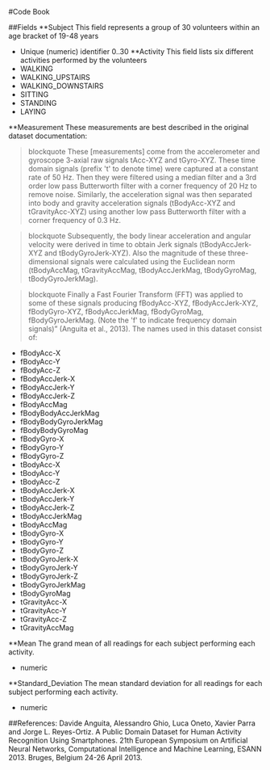 #Code Book

##Fields
**Subject 
	This field represents a group of 30 volunteers within an age bracket of 19-48 years
*	Unique (numeric) identifier 0..30
**Activity
	This field lists six different activities performed by the volunteers
* WALKING	
* WALKING_UPSTAIRS   
* WALKING_DOWNSTAIRS
* SITTING           
* STANDING           
* LAYING

**Measurement
These measurements are best described in the original dataset documentation:
>blockquote These [measurements] come from the accelerometer and gyroscope 3-axial raw signals tAcc-XYZ and tGyro-XYZ. These time domain signals (prefix 't' to denote time) were captured at a constant rate of 50 Hz. Then they were filtered using a median filter and a 3rd order low pass Butterworth filter with a corner frequency of 20 Hz to remove noise. Similarly, the acceleration signal was then separated into body and gravity acceleration signals (tBodyAcc-XYZ and tGravityAcc-XYZ) using another low pass Butterworth filter with a corner frequency of 0.3 Hz. 

>blockquote Subsequently, the body linear acceleration and angular velocity were derived in time to obtain Jerk signals (tBodyAccJerk-XYZ and tBodyGyroJerk-XYZ). Also the magnitude of these three-dimensional signals were calculated using the Euclidean norm (tBodyAccMag, tGravityAccMag, tBodyAccJerkMag, tBodyGyroMag, tBodyGyroJerkMag). 

>blockquote Finally a Fast Fourier Transform (FFT) was applied to some of these signals producing fBodyAcc-XYZ, fBodyAccJerk-XYZ, fBodyGyro-XYZ, fBodyAccJerkMag, fBodyGyroMag, fBodyGyroJerkMag. (Note the 'f' to indicate frequency domain signals)” (Anguita et al., 2013).
The names used in this dataset consist of:
* fBodyAcc-X
* fBodyAcc-Y
* fBodyAcc-Z
* fBodyAccJerk-X
* fBodyAccJerk-Y
* fBodyAccJerk-Z
* fBodyAccMag
* fBodyBodyAccJerkMag
* fBodyBodyGyroJerkMag
* fBodyBodyGyroMag
* fBodyGyro-X
* fBodyGyro-Y
* fBodyGyro-Z
* tBodyAcc-X
* tBodyAcc-Y
* tBodyAcc-Z
* tBodyAccJerk-X
* tBodyAccJerk-Y
* tBodyAccJerk-Z
* tBodyAccJerkMag
* tBodyAccMag
* tBodyGyro-X
* tBodyGyro-Y
* tBodyGyro-Z
* tBodyGyroJerk-X
* tBodyGyroJerk-Y
* tBodyGyroJerk-Z
* tBodyGyroJerkMag
* tBodyGyroMag
* tGravityAcc-X
* tGravityAcc-Y
* tGravityAcc-Z
* tGravityAccMag

**Mean 
The grand mean of all readings for each subject performing each activity.
* numeric

**Standard_Deviation
The mean standard deviation for all readings for each subject performing each activity.
* numeric

##References:
Davide Anguita, Alessandro Ghio, Luca Oneto, Xavier Parra and Jorge L. Reyes-Ortiz. A Public Domain Dataset for Human Activity Recognition Using Smartphones. 21th European Symposium on Artificial Neural Networks, Computational Intelligence and Machine Learning, ESANN 2013. Bruges, Belgium 24-26 April 2013.
